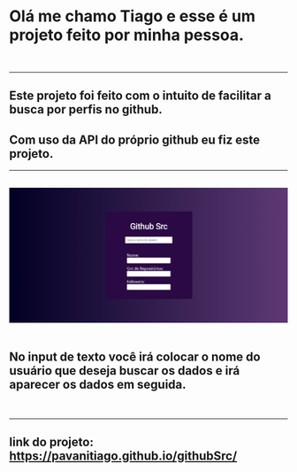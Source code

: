 # Olá me chamo Tiago e esse é um projeto feito por minha pessoa.
<br>
<hr>

## Este projeto foi feito com o intuito de facilitar a busca por perfis no github.

## Com uso da API do próprio github eu fiz este projeto.
<hr>
<br>


<img src='public/assets/githubSrc.png'>
<br>
<br>

## No input de texto você irá colocar o nome do usuário que deseja buscar os dados e irá aparecer os dados em seguida.
<br>
<hr>

## link do projeto: https://pavanitiago.github.io/githubSrc/